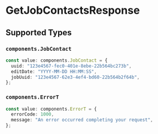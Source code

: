# GetJobContactsResponse


## Supported Types

### `components.JobContact`

```typescript
const value: components.JobContact = {
  uuid: "123e4567-fec0-401e-8ebe-22b564bc273b",
  editDate: "YYYY-MM-DD HH:MM:SS",
  jobUuid: "123e4567-62e3-4ef4-bd60-22b564b2f64b",
};
```

### `components.ErrorT`

```typescript
const value: components.ErrorT = {
  errorCode: 1000,
  message: "An error occurred completing your request",
};
```

